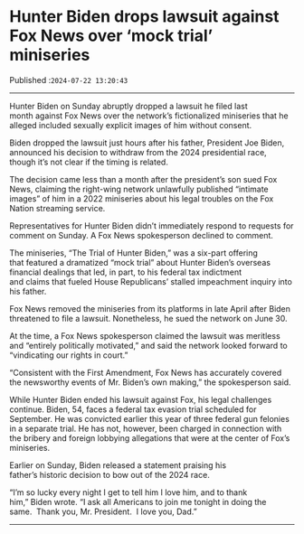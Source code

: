 # Hunter Biden drops lawsuit against Fox News over ‘mock trial’ miniseries

Published :`2024-07-22 13:20:43`

---

Hunter Biden on Sunday abruptly dropped a lawsuit he filed last month against Fox News over the network’s fictionalized miniseries that he alleged included sexually explicit images of him without consent.

Biden dropped the lawsuit just hours after his father, President Joe Biden, announced his decision to withdraw from the 2024 presidential race, though it’s not clear if the timing is related.

The decision came less than a month after the president’s son sued Fox News, claiming the right-wing network unlawfully published “intimate images” of him in a 2022 miniseries about his legal troubles on the Fox Nation streaming service.

Representatives for Hunter Biden didn’t immediately respond to requests for comment on Sunday. A Fox News spokesperson declined to comment.

The miniseries, “The Trial of Hunter Biden,” was a six-part offering that featured a dramatized “mock trial” about Hunter Biden’s overseas financial dealings that led, in part, to his federal tax indictment and claims that fueled House Republicans’ stalled impeachment inquiry into his father.

Fox News removed the miniseries from its platforms in late April after Biden threatened to file a lawsuit. Nonetheless, he sued the network on June 30.

At the time, a Fox News spokesperson claimed the lawsuit was meritless and “entirely politically motivated,” and said the network looked forward to “vindicating our rights in court.”

“Consistent with the First Amendment, Fox News has accurately covered the newsworthy events of Mr. Biden’s own making,” the spokesperson said.

While Hunter Biden ended his lawsuit against Fox, his legal challenges continue. Biden, 54, faces a federal tax evasion trial scheduled for September. He was convicted earlier this year of three federal gun felonies in a separate trial. He has not, however, been charged in connection with the bribery and foreign lobbying allegations that were at the center of Fox’s miniseries.

Earlier on Sunday, Biden released a statement praising his father’s historic decision to bow out of the 2024 race.

“I’m so lucky every night I get to tell him I love him, and to thank him,” Biden wrote. “I ask all Americans to join me tonight in doing the same.  Thank you, Mr. President.  I love you, Dad.”

---


